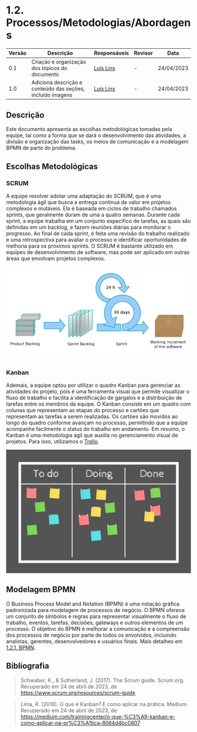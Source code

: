 # 1.2. Processos/Metodologias/Abordagens

| Versão | Descrição                                                  | Responsáveis                                 | Revisor | Data       |
| ------ | ---------------------------------------------------------- | -------------------------------------------- | ------- | ---------- |
| 0.1    | Criação e organização dos tópicos do documento             | [Luís Lins](https://github.com/luisgaboardi) | -       | 24/04/2023 |
| 1.0    | Adiciona descrição e conteúdo das seções, incluido imagens | [Luís Lins](https://github.com/luisgaboardi) | -       | 24/04/2023 |

## Descrição

Este documento apresenta as escolhas metodológicas tomadas pela equipe, tal como a forma que se dará o desenvolvimento das atividades, a divisão e organização das tasks, os meios de comunicação e a modelagem BPMN de parte do problema.

## Escolhas Metodológicas

### SCRUM

A equipe resolver adotar uma adaptação do SCRUM, que é uma metodologia ágil que busca a entrega contínua de valor em projetos complexos e mutáveis. Ela é baseada em ciclos de trabalho chamados sprints, que geralmente duram de uma a quatro semanas. Durante cada sprint, a equipe trabalha em um conjunto específico de tarefas, as quais são definidas em um backlog, e fazem reuniões diárias para monitorar o progresso. Ao final de cada sprint, é feita uma revisão do trabalho realizado e uma retrospectiva para avaliar o processo e identificar oportunidades de melhoria para os próximos sprints. O SCRUM é bastante utilizado em equipes de desenvolvimento de software, mas pode ser aplicado em outras áreas que envolvam projetos complexos.

![SCRUM](./Imagens/scrum.png)

### Kanban

Ademais, a equipe optou por utilizar o quadro Kanban para gerenciar as atividades do projeto, pois é uma ferramenta visual que permite visualizar o fluxo de trabalho e facilita a identificação de gargalos e a distribuição de tarefas entre os membros da equipe. O Kanban consiste em um quadro com colunas que representam as etapas do processo e cartões que representam as tarefas a serem realizadas. Os cartões são movidos ao longo do quadro conforme avançam no processo, permitindo que a equipe acompanhe facilmente o status do trabalho em andamento. Em resumo, o Kanban é uma metodologia ágil que auxilia no gerenciamento visual de projetos. Para isso, utilizamos o [Trello](https://trello.com/pt-BR).

![SCRUM](./Imagens/kanban.jpg)

## Modelagem BPMN

O Business Process Model and Notation (BPMN) é uma notação gráfica padronizada para modelagem de processos de negócio. O BPMN oferece um conjunto de símbolos e regras para representar visualmente o fluxo de trabalho, eventos, tarefas, decisões, gateways e outros elementos de um processo. O objetivo do BPMN é melhorar a comunicação e a compreensão dos processos de negócio por parte de todos os envolvidos, incluindo analistas, gerentes, desenvolvedores e usuários finais. Mais detalhes em [1.2.1. BPMN](Base/Artefatos/1.2.1.BPMN.md).

## Bibliografia

> Schwaber, K., & Sutherland, J. (2017). The Scrum guide. Scrum.org. Recuperado em 24 de abril de 2023, de https://www.scrum.org/resources/scrum-guide

> Lima, R. (2018). O que é Kanban? E como aplicar na prática. Medium. Recuperado em 24 de abril de 2023, de https://medium.com/trainingcenter/o-que-%C3%A9-kanban-e-como-aplicar-na-pr%C3%A1tica-8064d4bc0807
